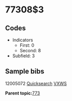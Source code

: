 # 77308$3

## Codes

-   Indicators
    -   First: 0
    -   Second: 8
-   Subfield: 3

## Sample bibs

12005072 [Quicksearch](https://search.library.yale.edu/catalog/12005072) [VXWS](http://prodorbis.library.yale.edu:7014/vxws/GetHoldingsService?bibId=12005072)

**Parent topic:**[773](../../tags/773/773.md)

